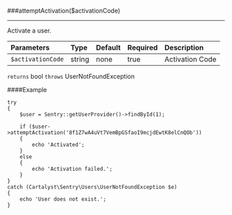 <a id="attemptActivation"></a>
###attemptActivation($activationCode)

----------

Activate a user.

Parameters          | Type                | Default             | Required            | Description
:------------------ | :------------------ | :------------------ | :------------------ | :------------------
`$activationCode`   | string              | none                | true                | Activation Code

`returns` bool
`throws`  UserNotFoundException

####Example

	try
	{
		$user = Sentry::getUserProvider()->findById(1);

		if ($user->attemptActivation('8f1Z7wA4uVt7VemBpGSfaoI9mcjdEwtK8elCnQOb'))
		{
			echo 'Activated';
		}
		else
		{
			echo 'Activation failed.';
		}
	}
	catch (Cartalyst\Sentry\Users\UserNotFoundException $e)
	{
		echo 'User does not exist.';
	}
